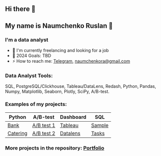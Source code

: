 ## Hi there 👋

## My name is Naumchenko Ruslan 🙋

### I'm a data analyst

- 🔭 I'm currently freelancing and looking for a job
- 🥅 2024 Goals: TBD
- ⚡ How to reach me: [Telegram](https://t.me/naumchenkora), naumchenkora@gmail.com

### Data Analyst Tools:  
SQL, PostgreSQL/Clickhouse, Tableau/DataLens, Redash, Python, Pandas, Numpy, Matplotlib, Seaborn, Plotly, SciPy, A/B-test.
  

  
### Examples of my projects:  

| Python | A/B-test | Dashboard | SQL |
|----------|----------|----------|----------|
| [Bank](https://github.com/NaumchenkoRA/Portfolio/blob/main/13.%20Анализ%20клиентов%20регионального%20банка/13-2%20Анализ%20клиентов%20регионального%20банка.ipynb)    | [A/B test 1](https://github.com/NaumchenkoRA/Portfolio/blob/main/14.%20Оценка%20корректности%20и%20результатов%20AB%20теста/13-4%20Проект%20по%20АB-тестированию.ipynb)  | [Tableau](https://public.tableau.com/app/profile/ruslan.naumchenko/viz/Projecttableau_16977355941570/Dashboard2?publish=yes)   | [Sample](https://github.com/NaumchenkoRA/Portfolio/blob/main/15.%20Анализ%20базы%20данных%20сервиса%20для%20чтения%20книг%20по%20подписке/13-5%20SQL.ipynb)  |
| [Catering](https://github.com/NaumchenkoRA/Portfolio/blob/main/11.%20Исследования%20рынка%20общепита%20в%20Москве%20для%20принятия%20решения%20об%20открытии%20нового%20заведения/11%20Исследование%20рынка%20заведений%20общественного%20питания%20Москвы.ipynb)   | [A/B test 2](https://github.com/NaumchenkoRA/Portfolio/blob/main/09.%20Проверка%20гипотез%20по%20увеличению%20выручки%20в%20интернет-магазине%20—%20оценить%20результаты%20AB%20теста/09%20Проверка%20гипотез%20для%20увеличения%20выручки%20крупного%20интернет-магазина.ipynb)      | [Datalens](https://datalens.yandex/0ajgy6vgry2wo?tab=kX&state=613392b687)         | [Tasks](https://github.com/NaumchenkoRA/Portfolio/blob/main/08.%20Анализ%20сервиса%20вопросов%20и%20ответов%20по%20программированию/sql_advanced.sql)  |

### More projects in the repository: [Portfolio](https://github.com/NaumchenkoRA/Portfolio)
